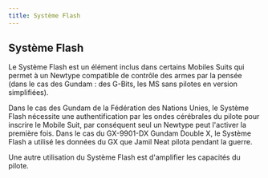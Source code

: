 ```yaml
---
title: Système Flash
---
```


Système Flash
-------------

Le Système Flash est un élément inclus dans certains Mobiles Suits qui permet à un Newtype compatible de contrôle des armes par la pensée (dans le cas des Gundam : des G-Bits, les MS sans pilotes en version simplifiées).


Dans le cas des Gundam de la Fédération des Nations Unies, le Système Flash nécessite une authentification par les ondes cérébrales du pilote pour inscrire le Mobile Suit, par conséquent seul un Newtype peut l'activer la première fois. Dans le cas du GX-9901-DX Gundam Double X, le Système Flash a utilisé les données du GX que Jamil Neat pilota pendant la guerre.


Une autre utilisation du Système Flash est d'amplifier les capacités du pilote.

